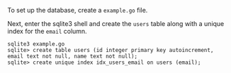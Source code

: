 To set up the database, create a `example.go` file.

Next, enter the sqlite3 shell and create the `users` table along with a unique index for the `email` column.

```
sqlite3 example.go
sqlite> create table users (id integer primary key autoincrement, email text not null, name text not null);
sqlite> create unique index idx_users_email on users (email);
```
